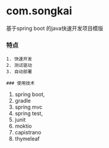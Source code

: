 # com.songkai

基于spring boot 的java快速开发项目模版

### 特点
```
1. 快速开发
2. 测试驱动
3. 自动部署

### 使用技术
```
1. spring boot,
2. gradle
3. spring mvc
4. spring test,
5. junit
6. moktio
7. capistrano
8. thymeleaf